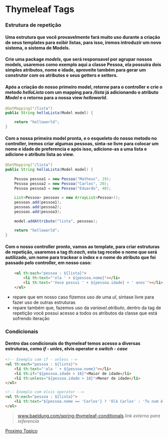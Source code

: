 # Thymeleaf Tags

### Estrutura de repetição
#### Uma estrutura que você provavelmente fará muito uso durante a criação de seus templates para exibir listas, para isso, iremos introduzir um novo sistema, o sistema de Models.
#### Crie uma package _models_, que será responsavel por agrupar nossos models, usaremos como exemplo aqui a classe Pessoa, ela possuira dois simples atributos, nome e idade, aproveite também para gerar um construtor com os atributos e seus getters e setters.
#### Após a criação do nosso primeiro model, retorne para o controller e crie o metodo _helloLista_ com um mapping para _/lista_ já adicionando o atributo _Model_ e o retorno para a nossa view _helloworld_.
```java
@GetMapping("/lista")
public String helloLista(Model model) {

    return "helloworld";
}
```

#### Com a nossa primeira model pronta, e o esqueleto do nosso metodo no controller, iremos criar algumas pessoas, sinta-se livre para colocar um nome e idade de preferencia e após isso, adicione-as a uma lista e adicione o atributo lista ao view.
```java
@GetMapping("/lista")
public String helloLista(Model model) {
		
	Pessoa pessoa1 = new Pessoa("Matheus", 19);
	Pessoa pessoa2 = new Pessoa("Carlos", 20);
	Pessoa pessoa3 = new Pessoa("Eduardo", 40);
		
	List<Pessoa> pessoas = new ArrayList<Pessoa>();
	pessoas.add(pessoa1);
	pessoas.add(pessoa2);
	pessoas.add(pessoa3);
	
	model.addAttribute("lista", pessoas);
	
	return "helloworld";
}
```
#### Com o nosso controller pronto, vamos ao template, para criar estruturas de repetição, usaremos a tag _th:each_, esta tag recebe o nome que será autilizado, um nome para trackear o index e o nome do atributo que foi passado pelo controller, em nosso caso:
```html
	<ul th:each="pessoa : ${lista}">
		<li th:text="'ola ' + ${pessoa.nome}"></li>
		<li th:text="'Voce possui ' + ${pessoa.idade} + ' anos'"></li>
	</ul>
```
* repare que em nosso caso fizemos uso de uma _ul_, sintase livre para fazer uso de outras estruturas
* repare também que, fazemos uso da _variavel.atributo_, dentro da tag de repetição você possui acesso a todos os atributos da classe que está sofrendo iteração

### Condicionais
#### Dentro das condicionais do thymeleaf temos acesso a diversas estruturas, como _if_ - _unles_, elvis operator e _switch_ - _case_
```html
<!-- Exemplo com if - unless -->
<ul th:each="pessoa : ${lista}">
	<li th:text="'ola ' + ${pessoa.nome}"></li>
	<li th:if="${pessoa.idade > 18}">Maior de idade</li>
	<li th:unless="${pessoa.idade > 18}">Menor de idade</li>
</ul>

<!-- Exemplo com elvis operator -->
<ul th:each="pessoa : ${lista}">
	<li th:text="${pessoa.nome == 'Carlos'} ? 'Olá Carlos' : 'Tu num é o Carlos'"></li>
</ul>
```

> www.baeldung.com/spring-thymeleaf-conditionals   _link externo para referencia_

[Proximo Topico](#)